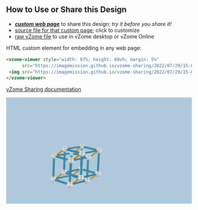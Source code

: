 
## How to Use or Share this Design

 - [***custom web page***][post] to share this design; *try it before you share it!*
 - [source file for that custom page][source]; click to customize
 - [raw vZome file][raw] to use in vZome desktop or vZome Online
 
 HTML custom element for embedding in any web page:
 ```html
<vzome-viewer style="width: 87%; height: 60vh; margin: 5%"
       src="https://imagemission.github.io/vzome-sharing/2022/07/29/15-07-13-trialkit1/trialkit1.vZome" >
  <img src="https://imagemission.github.io/vzome-sharing/2022/07/29/15-07-13-trialkit1/trialkit1.png" />
</vzome-viewer>
 ```

[vZome Sharing documentation](https://vzome.github.io/vzome/sharing.html#how-it-works)

![Image](<trialkit1.png>)


[post]: <https://imagemission.github.io/vzome-sharing/2022/07/29/trialkit1-15-07-13.html>
[source]: <https://github.com/imagemission/vzome-sharing/edit/main/_posts/2022-07-29-trialkit1-15-07-13.md>
[raw]: <https://raw.githubusercontent.com/imagemission/vzome-sharing/main/2022/07/29/15-07-13-trialkit1/trialkit1.vZome>